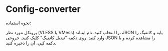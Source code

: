 # Config-converter

نحوه استفاده:

پروتکل مورد نظر (VLESS یا VMess) را انتخاب کنید.
نام اینباند، JSON پایه و کانفیگ را وارد کنید.
روی دکمه "تبدیل کانفیگ" کلیک کنید.
خروجی JSON را مشاهده کرده و با دکمه کپی، آن را ذخیره کنید.
